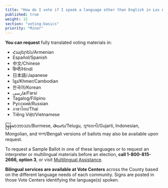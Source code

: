 ```yaml
---
title: "How do I vote if I speak a language other than English in Los Angeles County?"
published: true
weight: 12
section: "voting-basics"
priority: "Minor"
---
```


**You can request** fully translated voting materials in:

- Հայերեն/Armenian 
- Español/Spanish  
- 中文/Chinese  
- हिन्दी/Hindi  
- 日本語/Japanese  
- ខ្មែរ/Khmer/Cambodian  
- 한국어/Korean 
- فارسی/Farsi
- Tagalog/Filipino 
- Русский/Russian 
- ภาษาไทย/Thai  
- Tiếng Việt/Vietnamese   

မြန်မာဘာသာ/Burmese, తెలుగు/Telugu, ગુજરાતી/Gujarti, Indonesian, Mongolian, and বাংলা/Bengali versions of ballots may also be available upon request.  

To request a Sample Ballot in one of these languages or to request an interpreter or multilingual materials before an election, **call 1-800-815-2666, option 3**, or visit [Multilingual Assistance](https://www.lavote.net/home/voting-elections/voter-education/multilingual-services-program/multilingual-services-program). 

**Bilingual services are available at Vote Centers** across the County based on the different language needs of each community. Signs are posted in those Vote Centers identifying the language(s) spoken.  
